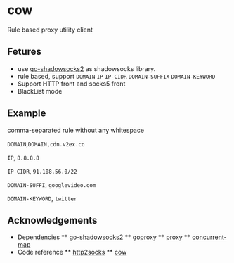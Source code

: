 # cow
Rule based proxy utility client

## Fetures
* use [go-shadowsocks2](https://github.com/shadowsocks/go-shadowsocks2) as shadowsocks library.
* rule based, support `DOMAIN` `IP` `IP-CIDR` `DOMAIN-SUFFIX` `DOMAIN-KEYWORD`
* Support HTTP front and socks5 front
* BlackList mode

## Example
comma-separated rule without any whitespace

`DOMAIN`,`DOMAIN,cdn.v2ex.co`

`IP`, `8.8.8.8`

`IP-CIDR`, `91.108.56.0/22`

`DOMAIN-SUFFI`, `googlevideo.com`

`DOMAIN-KEYWORD`, `twitter`

## Acknowledgements
* Dependencies
** [go-shadowsocks2](https://github.com/shadowsocks/go-shadowsocks2)
** [goproxy](github.com/elazarl/goproxy)
** [proxy](https://github.com/golang/net/tree/master/proxy)
** [concurrent-map](github.com/orcaman/concurrent-map)
* Code reference
** [http2socks](https://github.com/mischief/http2socks)
** [cow](https://github.com/cyfdecyf/cow)
